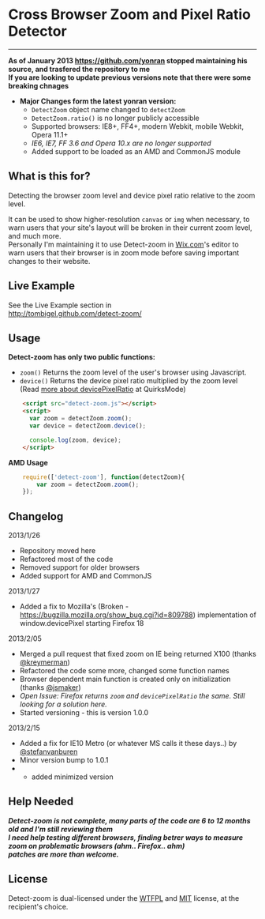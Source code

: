 Cross Browser Zoom and Pixel Ratio Detector
======
------

**As of January 2013 https://github.com/yonran stopped maintaining his source, and trasfered the repository to me**  
**If you are looking to update previous versions note that there were some breaking chnages**


* **Major Changes form the latest yonran version:**
    * `DetectZoom` object name changed to `detectZoom`
    * `DetectZoom.ratio()` is no longer publicly accessible
    * Supported browsers: IE8+, FF4+, modern Webkit, mobile Webkit, Opera 11.1+
    * *IE6, IE7, FF 3.6 and Opera 10.x are no longer supported*
    * Added support to be loaded as an AMD and CommonJS module

What is this for?
------
Detecting the browser zoom level and device pixel ratio relative to the zoom level.

It can be used to show higher-resolution `canvas` or `img` when necessary, 
to warn users that your site's layout will be broken in their current zoom level, 
and much more.    
Personally I'm maintaining it to use Detect-zoom in [Wix.com](http://wix.com)'s editor to warn users
that their browser is in zoom mode before saving important changes to their website.


Live Example 
------
See the Live Example section in  
http://tombigel.github.com/detect-zoom/

Usage
------
**Detect-zoom has only two public functions:**  
* `zoom()`   Returns the zoom level of the user's browser using Javascript.  
* `device()`   Returns the device pixel ratio multiplied by the zoom level (Read [more about devicePixelRatio](http://www.quirksmode.org/blog/archives/2012/07/more_about_devi.html) at QuirksMode)

```html
    <script src="detect-zoom.js"></script>
    <script>
      var zoom = detectZoom.zoom();
      var device = detectZoom.device();

      console.log(zoom, device);
    </script>
```

**AMD Usage**

```javascript
    require(['detect-zoom'], function(detectZoom){
        var zoom = detectZoom.zoom();
    });
```

Changelog
------

2013/1/26 
* Repository moved here
* Refactored most of the code
* Removed support for older browsers
* Added support for AMD and CommonJS

2013/1/27
* Added a fix to Mozilla's (Broken - https://bugzilla.mozilla.org/show_bug.cgi?id=809788) 
implementation of window.devicePixel starting Firefox 18

2013/2/05
* Merged a pull request that fixed zoom on IE being returned X100 (thanks [@kreymerman](https://github.com/kreymerman))
* Refactored the code some more, changed some function names
* Browser dependent main function is created only on initialization (thanks [@jsmaker](https://github.com/jsmaker))
* _Open Issue: Firefox returns `zoom` and `devicePixelRatio` the same. Still looking for a solution here._
* Started versioning - this is version 1.0.0

2013/2/15
* Added a fix for IE10 Metro (or whatever MS calls it these days..) by [@stefanvanburen](https://github.com/stefanvanburen)
* Minor version bump to 1.0.1
* * added minimized version

Help Needed
------

***Detect-zoom is not complete, many parts of the code are 6 to 12 months old and I'm still reviewing them  
I need help testing different browsers, finding betrer ways to measure zoom on problematic browsers (ahm.. Firefox.. ahm)  
patches are more than welcome.***


License
------

Detect-zoom is dual-licensed under the [WTFPL](http://www.wtfpl.net/about/) and [MIT](http://opensource.org/licenses/MIT) license, at the recipient's choice.

